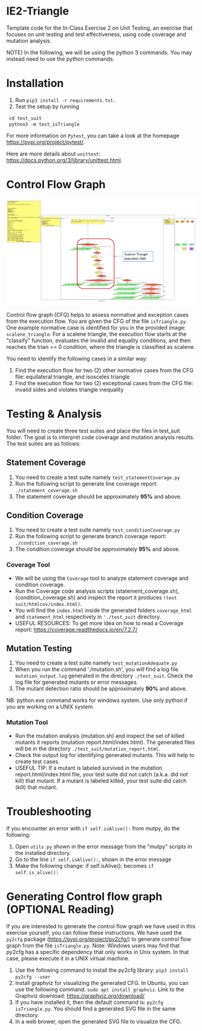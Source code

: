 # IE2-Triangle
Template code for the In-Class Exercise 2 on Unit Testing, an exercise that focuses on unit testing and
test effectiveness, using code coverage and mutation analysis.

NOTE) In the following, we will be using the python 3 commands. You may instead need to use the python commands.

# Installation
1. Run ```pip3 install -r requirements.txt.```
2. Test the setup by running 
  ```
   cd test_suit
   python3 -m test_isTriangle
   ```
For more information on ```Pytest```, you can take a look at the homepage https://pypi.org/project/pytest/. 

Here are more details about ```unittest```: https://docs.python.org/3/library/unittest.html.


# Control Flow Graph

![Control Flow Graph](isTriangle_cfg_numbered.png)

Control flow graph (CFG) helps to assess normative and exception cases from the execution flow. You are given the CFG of the file ```isTriangle.py```. One example normative case is identified for you in the provided image: ```scalene_triangle```.  For a scalene triangle, the execution flow starts at the "classify" function, evaluates the invalid and equality conditions, and then reaches the trian == 0 condition, where the triangle is classified as scalene.

You need to identify the following cases in a similar way:

1. Find the execution flow for two (2) other normative cases from the CFG file: equilateral triangle, and isosceles triangle
2. Find the execution flow for two (2) exceptional cases from the CFG file: invalid sides and violates triangle inequality


# Testing & Analysis

You will need to create three test suites and place the files in test_suit folder. The goal is to interpret code coverage and mutation analysis results. The test suites are as follows:

## Statement Coverage

1. You need to create a test suite namely ```test_statementCoverage.py```
2. Run the following script to generate line coverage report: ```./statement_coverage.sh```
3. The statement coverage should be approximately **95%** and above. 


## Condition Coverage

1. You need to create a test suite namely ```test_conditionCoverage.py```
2. Run the following script to generate branch coverage report: ```./condition_coverage.sh```
3. The condition coverage should be approximately **95%** and above. 

### Coverage Tool

- We will be using the ```Coverage``` tool to analyze statement
coverage and condition coverage. 
- Run the Coverage code analysis scripts (statement_coverage.sh),
(condition_coverage.sh) and inspect the report it produces
```(test suit/htmlcov/index.html)```. 
- You will find the ```index.html``` inside the generated folders ```coverage_html``` and ```statement_html``` respectively in ```'./test_suit``` directory. 
- USEFUL RESOURCES: To get more idea on how to read a Coverage report:
https://coverage.readthedocs.io/en/7.2.7/

## Mutation Testing
1. You need to create a test suite namely ```test_mutationAdequate.py ```
2. When you run the command './mutation.sh', you will find a log file ```mutation_output.log``` generated in the directory ```./test_suit```. Check the log file for generated mutants or error messages. 
3. The mutant detection ratio should be approximately **90%** and above. 

NB: python.exe command works for windows system. Use only python if you are working on a UNIX system.

### Mutation Tool

- Run the mutation analysis (mutation.sh) and inspect the set of killed mutants it reports
(mutation report.html/index.html). The generated files will be in the directory ```./test_suit/mutation_report.html```. 
- Check the output log for identifying generated mutants. This will help to create test cases. 
- USEFUL TIP: If a mutant is labeled survived in the mutation report.html/index.html file, your test suite did not catch (a.k.a. did not kill) that mutant. If a mutant is labeled killed, your test suite did
catch (kill) that mutant.

# Troubleshooting
If you encounter an error with ```if self.isAlive():``` from mutpy, do the following:
1. Open ```utils.py``` shown in the error message from the "mutpy" scripts in the installed directory. 
2. Go to the line ```if self.isAlive():```, shown in the error message
3. Make the following change: if self.isAlive(): becomes ```if self.is_alive():```



# Generating Control flow graph (OPTIONAL Reading)
If you are interested to generate the control flow graph we have used in this exercise yourself, you can follow these instructions. We have used the ```py2cfg``` package (https://pypi.org/project/py2cfg/) to generate control flow graph from the file ```isTriangle.py```. Note: Windows users may find that py2cfg has a specific dependency that only works in Unix system. In that case, please execute it in a UNIX virtual machine.

1. Use the following command to install the py2cfg library: ```pip3 install py2cfg --user```
2. Install graphviz for visualizing the generated CFG. In Ubuntu, you can use the following command:
```sudo apt install graphviz```. 
Link to the Graphviz download: https://graphviz.org/download/
3. If you have installed it, then the default command is:
```py2cfg isTriangle.py```. You should find a generated SVG file in the same directory.
4. In a web brower, open the generated SVG file to visualize the CFG.
